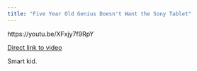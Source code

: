 ```yaml
---
title: "Five Year Old Genius Doesn't Want the Sony Tablet"
---
```

<p>https://youtu.be/XFxjy7f9RpY</p>
<p><a href="https://youtu.be/XFxjy7f9RpY">Direct link to video</a></p>
<p>Smart kid.</p>
